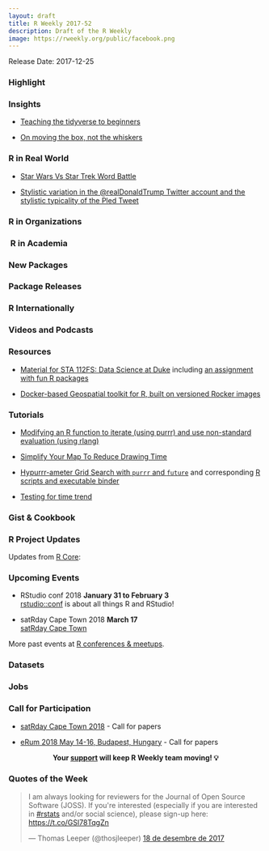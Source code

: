 ```yaml
---
layout: draft
title: R Weekly 2017-52
description: Draft of the R Weekly
image: https://rweekly.org/public/facebook.png
---
```


Release Date: 2017-12-25

###  Highlight



### Insights

+ [Teaching the tidyverse to beginners](http://www.brodrigues.co/blog/2017-12-17-teaching_tidyverse/)

+ [On moving the box, not the whiskers](http://rex-analytics.com/moving-box-not-whiskers/)


### R in Real World

+ [Star Wars Vs Star Trek Word Battle](https://kkulma.github.io/2017-12-16-star-wars-vs-star-trek-word-battle/)

+ [Stylistic variation in the @realDonaldTrump Twitter account and the stylistic typicality of the Pled Tweet](http://rpubs.com/jwgrieve/340342)

###  R in Organizations



###  R in Academia





###  New Packages

<!-- <p class="added-hostname"><a href="https://rweekly.org/live" target="_blank" class="externalLink">📦 <i>Go Live for More New Pkgs</i> 📦</a></p> -->



### Package Releases



###  R Internationally





###  Videos and Podcasts




###  Resources

+ [Material for STA 112FS: Data Science at Duke](http://www2.stat.duke.edu/courses/Fall17/sta112.01/) including [an assignment with fun R packages](http://www2.stat.duke.edu/courses/Fall17/sta112.01/assignment/08-mini-hw.html)

+ [Docker-based Geospatial toolkit for R, built on versioned Rocker images](https://hub.docker.com/r/rocker/geospatial/)


###  Tutorials

+ [Modifying an R function to iterate (using purrr) and use non-standard evaluation (using rlang)](https://jrosen48.github.io/blog/modifying-an-r-function-to-use-non-standard-evaluation/)

+ [Simplify Your Map To Reduce Drawing Time](https://seasmith.github.io/blog/simplify_your_map_to_reduce_drawing_time/)

+ [Hypurrr-ameter Grid Search with `purrr` and `future`](https://matthewdharris.com/2017/12/18/hypurrr-ameter-grid-search-with-purrr-and-future/) and corresponding [R scripts and executable binder](https://github.com/mrecos/hypurrr-ameters)

+ [Testing for time trend](https://nxskok.github.io/blog/2017/12/16/testing-for-time-trend/)

### Gist & Cookbook



<!--<div class="post-more-begin"></div><div class="post-more-end"></div>-->


###  R Project Updates

Updates from [R Core](http://developer.r-project.org/blosxom.cgi/R-devel/NEWS):




###  Upcoming Events

+ RStudio conf 2018 **January 31 to February 3** <br />
[rstudio::conf](https://www.rstudio.com/conference/) is about all things R and RStudio!

+ satRday Cape Town 2018 **March 17** <br />
[satRday Cape Town](http://capetown2018.satrdays.org/)

<!-- + R/Finance 2018 **June 1 and 2** <br />
[Applied Finance with R](http://www.rinfinance.com).

+ [CascadiaRConf](https://cascadiarconf.com/) **June 2, 2018**
Portland, OR, US

+ [7eme Rencontres R](https://r2018-rennes.sciencesconf.org/)  **5 & 6 July 2018** <br />
Rennes - Agrocampus

+ useR! 2018 **July 10, 2018** <br />
The annual useR! conference is the main meeting of the international R user and developer community. -->

More past events at [R conferences & meetups](https://conf.rweekly.org).

### Datasets



### Jobs



###  Call for Participation

+ [satRday Cape Town 2018](http://capetown2018.satrdays.org/#callforpapers) - Call for papers

+ [eRum 2018 May 14-16, Budapest, Hungary](http://2018.erum.io/#cfp) - Call for papers

<p class="hide-support added-hostname support-rweekly" style="text-align: center;font-weight: bold;">Your <a class="non-visited externalLink" href="https://www.patreon.com/rweekly" onclick="pas(this)">support</a> will keep R Weekly team moving! 💡</p>

###  Quotes of the Week

<blockquote class="twitter-tweet" data-lang="ca"><p lang="en" dir="ltr">I am always looking for reviewers for the Journal of Open Source Software (JOSS). If you&#39;re interested (especially if you are interested in <a href="https://twitter.com/hashtag/rstats?src=hash&amp;ref_src=twsrc%5Etfw">#rstats</a> and/or social science), please sign-up here: <a href="https://t.co/GSl78TqgZn">https://t.co/GSl78TqgZn</a></p>&mdash; Thomas Leeper (@thosjleeper) <a href="https://twitter.com/thosjleeper/status/942684699599699969?ref_src=twsrc%5Etfw">18 de desembre de 2017</a></blockquote>

